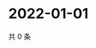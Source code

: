 # 2022-01-01

共 0 条

<!-- BEGIN WEIBO -->
<!-- 最后更新时间 Sat Jan 01 2022 22:13:42 GMT+0800 (China Standard Time) -->

<!-- END WEIBO -->
